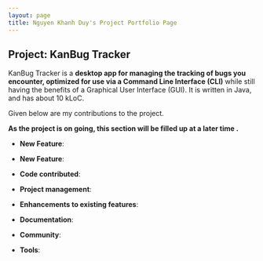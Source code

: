 ```yaml
---
layout: page
title: Nguyen Khanh Duy's Project Portfolio Page
---
```


## Project: KanBug Tracker

KanBug Tracker is a **desktop app for managing the tracking of bugs you encounter, optimized for use via a Command Line Interface (CLI)** while still having the benefits of a Graphical User Interface (GUI). It is written in Java, and has about 10 kLoC.

Given below are my contributions to the project.

**As the project is on going, this section will be filled up at a later time .**

* **New Feature**: 
  
* **New Feature**:

* **Code contributed**: 

* **Project management**:
  
* **Enhancements to existing features**:
  
* **Documentation**:
  
* **Community**:
  
* **Tools**: